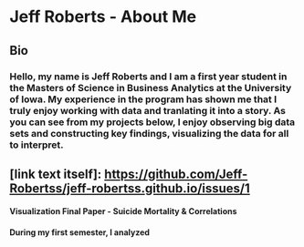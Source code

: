 # Jeff Roberts - About Me

## **Bio**
### Hello, my name is Jeff Roberts and I am a first year student in the Masters of Science in Business Analytics at the University of Iowa. My experience in the program has shown me that I truly enjoy working with data and tranlating it into a story. As you can see from my projects below, I enjoy observing big data sets and constructing key findings, visualizing the data for all to interpret. 



## [link text itself]: https://github.com/Jeff-Robertss/jeff-robertss.github.io/issues/1 
#### **Visualization Final Paper - Suicide Mortality & Correlations**
#### During my first semester, I analyzed

